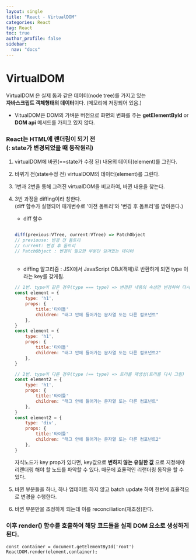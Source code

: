```yaml
---
layout: single
title: "React - VirtualDOM"
categories: React
tag: React
toc: true
author_profile: false
sidebar:
  nav: "docs"
---
```


# VirtualDOM

VirtualDOM 은 실제 돔과 같은 데이터(node tree)를 가지고 있는<br/>
**자바스크립트 객체형태의 데이터**이다. (메모리에 저장되어 있음.)

- VitualDOM은 DOM의 가벼운 버전으로 화면의 변화를 주는 **getElementById** or **DOM api** 메서드를 가지고 있지 않다.

### React는 HTML에 랜더링이 되기 전 <br/>(: state가 변경되었을 때 동작원리)

1. virtualDOM에 바뀐(==state가 수정 된) 내용의 데이터(element)를 그린다.

2. 바뀌기 전(state수정 전) virtualDOM의 데이터(element)를 그린다.

3. 1번과 2번을 통해 그려진 virtualDOM을 비교하여, 바뀐 내용을 찾는다.

4. 3번 과정을 diffing이라 칭한다.<br/>
   (diff 함수가 실행되어 매개변수로 '이전 돔트리'와 '변경 후 돔트리'를 받아온다.)

   - diff 함수

   ```javascript

   diff(previous:VTree, current:VTree) => PatchObject
   // previouse: 변경 전 돔트리
   // current: 변경 후 돔트리
   // PatchObject : 변경이 필요한 부분만 담겨있는 데이터

   ```

    <br/>

   - diffing 알고리즘
     : JSX에서 JavaScript OBJ(객체)로 반환하게 되면 type 이라는 key를 갖게됨.

   ```javascript
   // 1번. type이 같은 경우(type === type) => 변경된 내용의 속성만 변경하여 다시 그림
   const element = {
       type: 'h1',
       props: {
           title:'타이틀'
           children: "태그 안에 들어가는 문자열 또는 다른 컴포넌트"
       },
   }
   const element = {
       type: 'h1',
       props: {
           title:'타이틀'
           children: "태그 안에 들어가는 문자열 또는 다른 컴포넌트2"
       },
   }
   ```

   ```javascript
   // 2번. type이 다른 경우(type !== type) => 트리를 재생성(트리를 다시 그림)
   const element2 = {
       type: 'h1',
       props: {
           title:'타이틀'
           children: "태그 안에 들어가는 문자열 또는 다른 컴포넌트"
       },
   }
   const element2 = {
       type: 'div',
       props: {
           title:'타이틀'
           children: "태그 안에 들어가는 문자열 또는 다른 컴포넌트2"
       },
   }
   ```

   자식노드가 key prop가 있다면, key값으로 **변하지 않는 유일한 값** 으로 지정해야 리랜더링 해야 할 노드를 파악할 수 있다. 때문에 효율적인 리랜더링 동작을 할 수 있다.

5. 바뀐 부분들을 하나, 하나 업데이트 하지 않고 batch update 하여 한번에 효율적으로 변경을 수행한다.

6. 바뀐 부분만을 조정하게 되는데 이를 reconciliation(재조정)한다.

### 이후 render() 함수를 호출하여 해당 코드들을 실제 DOM 요소로 생성하게 된다.

```react
const container = document.getElementById('root')
ReactDOM.render(element,container);
```

